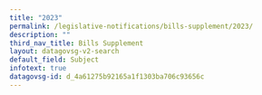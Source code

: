 ```yaml
---
title: "2023"
permalink: /legislative-notifications/bills-supplement/2023/
description: ""
third_nav_title: Bills Supplement
layout: datagovsg-v2-search
default_field: Subject
infotext: true
datagovsg-id: d_4a61275b92165a1f1303ba706c93656c
---
```

